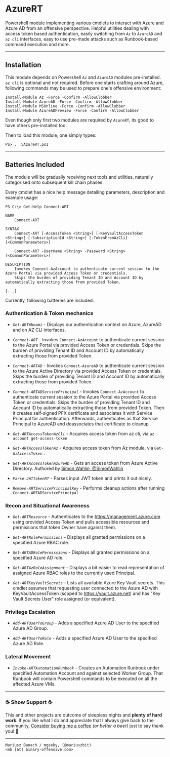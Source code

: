 # AzureRT 

Powershell module implementing various cmdlets to interact with Azure and Azure AD from an offensive perspective.
Helpful utilities dealing with access token based authentication, easily switching from `Az` to `AzureAD` and `az cli` interfaces, easy to use pre-made attacks such as Runbook-based command execution and more.

---

## Installation

This module depends on Powershell `Az` and `AzureAD` modules pre-installed. `az cli` is optional and not required. 
Before one starts crafting around Azure, following commands may be used to prepare one's offensive environment:

```
Install-Module Az -Force -Confirm -AllowClobber
Install-Module AzureAD -Force -Confirm -AllowClobber
Install-Module MSOnline -Force -Confirm -AllowClobber
Install-Module AzureADPreview -Force -Confirm -AllowClobber
```

Even though only first two modules are required by `AzureRT`, its good to have others pre-installed too.

Then to load this module, one simply types:

```
PS> . .\AzureRT.ps1
```

---

## Batteries Included

The module will be gradually receiving next tools and utilities, naturally categorised onto subsequent kill chain phases. 

Every cmdlet has a nice help message detailing parameters, description and example usage:

```
PS C:\> Get-Help Connect-ART

NAME
    Connect-ART

SYNTAX
    Connect-ART [-AccessToken <String>] [-KeyVaultAccessToken <String>] [-SubscriptionId <String>] [-TokenFromAzCli] [<CommonParameters>]

    Connect-ART -Username <String> -Password <String> [<CommonParameters>]

DESCRIPTION
    Invokes Connect-AzAccount to authenticate current session to the Azure Portal via provided Access Token or credentials.
    Skips the burden of providing Tenant ID and Account ID by automatically extracting those from provided Token.

[...]
```


Currently, following batteries are included:

### Authentication & Token mechanics 

- *`Get-ARTWhoami`* - Displays our authentication context on Azure, AzureAD and on AZ CLI interfaces.

- *`Connect-ART`* - Invokes `Connect-AzAccount` to authenticate current session to the Azure Portal via provided Access Token or credentials. Skips the burden of providing Tenant ID and Account ID by automatically extracting those from provided Token.

- *`Connect-ARTAD`* - Invokes `Connect-AzureAD` to authenticate current session to the Azure Active Directory via provided Access Token or credentials. Skips the burden of providing Tenant ID and Account ID by automatically extracting those from provided Token.

- *`Connect-ARTADServicePrincipal`* - Invokes `Connect-AzAccount` to authenticate current session to the Azure Portal via provided Access Token or credentials. Skips the burden of providing Tenant ID and Account ID by automatically extracting those from provided Token. Then it creates self-signed PFX certificate and associates it with Service Principal for authentication. Afterwards, authenticates as that Service Principal to AzureAD and deassociates that certificate to cleanup

- *`Get-ARTAccessTokenAzCli`* - Acquires access token from az cli, via `az account get-access-token`

- *`Get-ARTAccessTokenAz`* - Acquires access token from Az module, via `Get-AzAccessToken` .

- *`Get-ARTAccessTokenAzureAD`* - Gets an access token from Azure Active Directory. Authored by [Simon Wahlin, @SimonWahlin ](https://blog.simonw.se/getting-an-access-token-for-azuread-using-powershell-and-device-login-flow/)

- *`Parse-JWTtokenRT`* - Parses input JWT token and prints it out nicely.

- *`Remove-ARTServicePrincipalKey`* - Performs cleanup actions after running `Connect-ARTADServicePrincipal`


### Recon and Situational Awareness

- *`Get-ARTResource`* - Authenticates to the https://management.azure.com using provided Access Token and pulls accessible resources and permissions that token Owner have against them.

- *`Get-ARTRolePermissions`* - Displays all granted permissions on a specified Azure RBAC role.

- *`Get-ARTADRolePermissions`* - Displays all granted permissions on a specified Azure AD role.

- *`Get-ARTAzRoleAssignment`* - Displays a bit easier to read representation of assigned Azure RBAC roles to the currently used Principal.

- *`Get-ARTKeyVaultSecrets`* - Lists all available Azure Key Vault secrets. This cmdlet assumes that requesting user connected to the Azure AD with KeyVaultAccessToken (scoped to https://vault.azure.net) and has "Key Vault Secrets User" role assigned (or equivalent).


### Privilege Escalation

- *`Add-ARTUserToGroup`* - Adds a specified Azure AD User to the specified Azure AD Group.

- *`Add-ARTUserToRole`* - Adds a specified Azure AD User to the specified Azure AD Role.


### Lateral Movement

- *`Invoke-ARTAutomationRunbook`* - Creates an Automation Runbook under specified Automation Account and against selected Worker Group. That Runbook will contain Powershell commands to be executed on all the affected Azure VMs.


---

### ☕ Show Support ☕

This and other projects are outcome of sleepless nights and **plenty of hard work**. If you like what I do and appreciate that I always give back to the community,
[Consider buying me a coffee](https://github.com/sponsors/mgeeky) _(or better a beer)_ just to say thank you! 💪 

---

```
Mariusz Banach / mgeeky, (@mariuszbit)
<mb [at] binary-offensive.com>
```